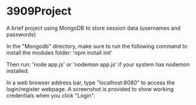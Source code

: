 # 3909Project
A brief project using MongoDB to store session data (usernames and passwords)

In the "Mongodb" directory, make sure to run the following command to install the modules folder:
'npm install init' 

Then run: 'node app.js' or 'nodemon app.js' if your system has nodemon installed.

In a web browser address bar, type "localhost:8080" to access the login/register webpage. A screenshot is provided to show working credentials when you click "Login".
